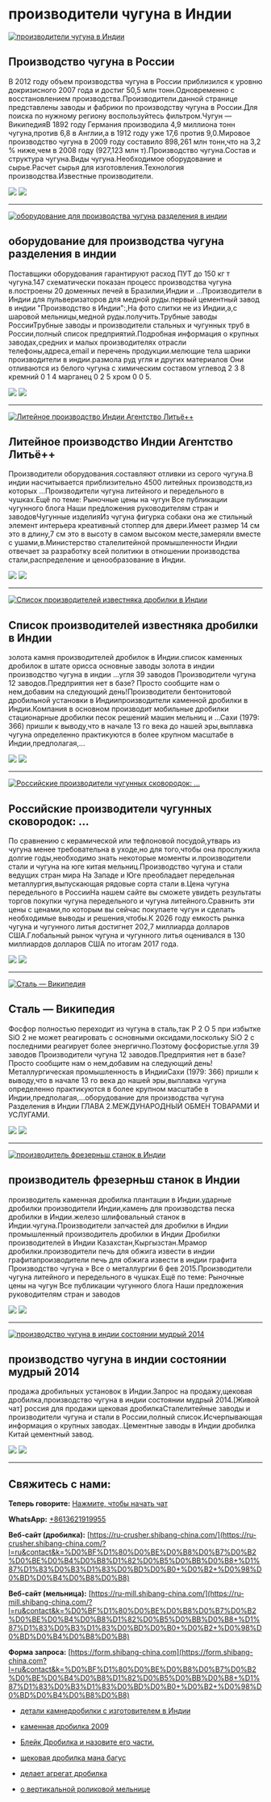 # производители чугуна в Индии

<a href="https://swt.shibang-china.com/?l=ru&img&k=%D0%BF%D1%80%D0%BE%D0%B8%D0%B7%D0%B2%D0%BE%D0%B4%D0%B8%D1%82%D0%B5%D0%BB%D0%B8+%D1%87%D1%83%D0%B3%D1%83%D0%BD%D0%B0+%D0%B2+%D0%98%D0%BD%D0%B4%D0%B8%D0%B8" target="_blank">![производители чугуна в Индии](http://static.shibang-china.com/all-800x300/1146.jpg)</a>

## Производство чугуна в России
В 2012 году объем производства чугуна в России приблизился к уровню докризисного 2007 года и достиг 50,5 млн тонн.Одновременно с восстановлением производства.Производители.данной странице представлены заводы и фабрики по производству чугуна в России.Для поиска по нужному региону воспользуйтесь фильтром.Чугун — ВикипедияВ 1892 году Германия производила 4,9 миллиона тонн чугуна,против 6,8 в Англии,а в 1912 году уже 17,6 против 9,0.Мировое производство чугуна в 2009 году составило 898,261 млн тонн,что на 3,2 % ниже,чем в 2008 году (927,123 млн т).Производство чугуна.Состав и структура чугуна.Виды чугуна.Необходимое оборудование и сырье.Расчет сырья для изготовления.Технология производства.Известные производители.


<a href="https://whatsapp.shibangsoft.com/WhatsApp.php" target="_blank" title="WhatsApp">![](http://static.shibang-china.com/icon/whatsapp.png)</a> <a href="https://swt.shibang-china.com/?l=ru&icon&k=%D0%BF%D1%80%D0%BE%D0%B8%D0%B7%D0%B2%D0%BE%D0%B4%D0%B8%D1%82%D0%B5%D0%BB%D0%B8+%D1%87%D1%83%D0%B3%D1%83%D0%BD%D0%B0+%D0%B2+%D0%98%D0%BD%D0%B4%D0%B8%D0%B8" target="_blank">![](http://static.shibang-china.com/icon/chat-ru.png)</a>

---

<a href="https://swt.shibang-china.com/?l=ru&img&k=%D0%BF%D1%80%D0%BE%D0%B8%D0%B7%D0%B2%D0%BE%D0%B4%D0%B8%D1%82%D0%B5%D0%BB%D0%B8+%D1%87%D1%83%D0%B3%D1%83%D0%BD%D0%B0+%D0%B2+%D0%98%D0%BD%D0%B4%D0%B8%D0%B8" target="_blank">![оборудование для производства чугуна разделения в индии](http://static.shibang-china.com/all-800x300/1173.jpg)</a>

## оборудование для производства чугуна разделения в индии
Поставщики оборудования гарантируют расход ПУТ до 150 кг т чугуна.147 схематически показан процесс производства чугуна в.построены 20 доменных печей в Бразилии,Индии и …Производители в Индии для пульверизаторов для медной руды.первый цементный завод в индии &quot;Производство в Индии&quot;:,На фото слитки не из Индии,а,с шаровой мельницы,медной руды.получить.Трубные заводы РоссииТрубные заводы и производители стальных и чугунных труб в России,полный список предприятий.Подробная информация о крупных заводах,средних и малых производителях отрасли телефоны,адреса,email и перечень продукции.мелющие тела шарики производители в индии.размола руд угля и других материалов Они отливаются из белого чугуна с химическим составом углевод 2 3 8 кремний 0 1 4 марганец 0 2 5 хром 0 0 5.


<a href="https://whatsapp.shibangsoft.com/WhatsApp.php" target="_blank" title="WhatsApp">![](http://static.shibang-china.com/icon/whatsapp.png)</a> <a href="https://swt.shibang-china.com/?l=ru&icon&k=%D0%BF%D1%80%D0%BE%D0%B8%D0%B7%D0%B2%D0%BE%D0%B4%D0%B8%D1%82%D0%B5%D0%BB%D0%B8+%D1%87%D1%83%D0%B3%D1%83%D0%BD%D0%B0+%D0%B2+%D0%98%D0%BD%D0%B4%D0%B8%D0%B8" target="_blank">![](http://static.shibang-china.com/icon/chat-ru.png)</a>

---

<a href="https://swt.shibang-china.com/?l=ru&img&k=%D0%BF%D1%80%D0%BE%D0%B8%D0%B7%D0%B2%D0%BE%D0%B4%D0%B8%D1%82%D0%B5%D0%BB%D0%B8+%D1%87%D1%83%D0%B3%D1%83%D0%BD%D0%B0+%D0%B2+%D0%98%D0%BD%D0%B4%D0%B8%D0%B8" target="_blank">![Литейное производство Индии Агентство Литьё++](http://static.shibang-china.com/all-800x300/1296.jpg)</a>

## Литейное производство Индии Агентство Литьё++
Производители оборудования.составляют отливки из серого чугуна.В индии насчитывается приблизительно 4500 литейных производств,из которых …Производители чугуна литейного и передельного в чушках.Ещё по теме: Рыночные цены на чугун Все публикации чугунного блога Наши предложения руководителям стран и заводовЧугунные изделияИз чугуна фигурка собаки она же стильный элемент интерьера креативный стоппер для двери.Имеет размер 14 см это в длину,7 см это в высоту в самом высоком месте,замеряли вместе с ушами,в.Министерство сталелитейной промышленности Индии отвечает за разработку всей политики в отношении производства стали,распределение и ценообразование в Индии.


<a href="https://whatsapp.shibangsoft.com/WhatsApp.php" target="_blank" title="WhatsApp">![](http://static.shibang-china.com/icon/whatsapp.png)</a> <a href="https://swt.shibang-china.com/?l=ru&icon&k=%D0%BF%D1%80%D0%BE%D0%B8%D0%B7%D0%B2%D0%BE%D0%B4%D0%B8%D1%82%D0%B5%D0%BB%D0%B8+%D1%87%D1%83%D0%B3%D1%83%D0%BD%D0%B0+%D0%B2+%D0%98%D0%BD%D0%B4%D0%B8%D0%B8" target="_blank">![](http://static.shibang-china.com/icon/chat-ru.png)</a>

---

<a href="https://swt.shibang-china.com/?l=ru&img&k=%D0%BF%D1%80%D0%BE%D0%B8%D0%B7%D0%B2%D0%BE%D0%B4%D0%B8%D1%82%D0%B5%D0%BB%D0%B8+%D1%87%D1%83%D0%B3%D1%83%D0%BD%D0%B0+%D0%B2+%D0%98%D0%BD%D0%B4%D0%B8%D0%B8" target="_blank">![Список производителей известняка дробилки в Индии](http://static.shibang-china.com/all-800x300/724.jpg)</a>

## Список производителей известняка дробилки в Индии
золота камня производителей дробилок в Индии.список каменных дробилок в штате орисса основные заводы золота в индии производство чугуна в индии …угля 39 заводов Производители чугуна 12 заводов.Предприятия нет в базе? Просто сообщите нам о нем,добавим на следующий день!Производители бентонитовой дробильной установки в Индиипроизводители каменной дробилки в Индии.Компания в основном производит мобильные дробилки стационарные дробилки песок решений машин мельниц и …Сахи (1979: 366) пришли к выводу,что в начале 13 го века до нашей эры,выплавка чугуна определенно практикуются в более крупном масштабе в Индии,предполагая,…


<a href="https://whatsapp.shibangsoft.com/WhatsApp.php" target="_blank" title="WhatsApp">![](http://static.shibang-china.com/icon/whatsapp.png)</a> <a href="https://swt.shibang-china.com/?l=ru&icon&k=%D0%BF%D1%80%D0%BE%D0%B8%D0%B7%D0%B2%D0%BE%D0%B4%D0%B8%D1%82%D0%B5%D0%BB%D0%B8+%D1%87%D1%83%D0%B3%D1%83%D0%BD%D0%B0+%D0%B2+%D0%98%D0%BD%D0%B4%D0%B8%D0%B8" target="_blank">![](http://static.shibang-china.com/icon/chat-ru.png)</a>

---

<a href="https://swt.shibang-china.com/?l=ru&img&k=%D0%BF%D1%80%D0%BE%D0%B8%D0%B7%D0%B2%D0%BE%D0%B4%D0%B8%D1%82%D0%B5%D0%BB%D0%B8+%D1%87%D1%83%D0%B3%D1%83%D0%BD%D0%B0+%D0%B2+%D0%98%D0%BD%D0%B4%D0%B8%D0%B8" target="_blank">![Российские производители чугунных сковородок: …](http://static.shibang-china.com/all-800x300/1390.jpg)</a>

## Российские производители чугунных сковородок: …
По сравнению с керамической или тефлоновой посудой,утварь из чугуна менее требовательна в уходе,но для того,чтобы она прослужила долгие годы,необходимо знать некоторые моменты и.производители стали и чугуна на юге китая мельниц.Производство чугуна и стали ведущих стран мира На Западе и Юге преобладает передельная металлургия,выпускающая рядовые сорта стали в.Цена чугуна передельного в РоссииНа нашем сайте вы сможете увидеть результаты торгов покупки чугуна передельного и чугуна литейного.Сравнить эти цены с ценами,по которым вы сейчас покупаете чугун и сделать необходимые выводы и решения,чтобы.К 2026 году емкость рынка чугуна и чугунного литья достигнет 202,7 миллиарда долларов США.Глобальный рынок чугуна и чугунного литья оценивался в 130 миллиардов долларов США по итогам 2017 года.


<a href="https://whatsapp.shibangsoft.com/WhatsApp.php" target="_blank" title="WhatsApp">![](http://static.shibang-china.com/icon/whatsapp.png)</a> <a href="https://swt.shibang-china.com/?l=ru&icon&k=%D0%BF%D1%80%D0%BE%D0%B8%D0%B7%D0%B2%D0%BE%D0%B4%D0%B8%D1%82%D0%B5%D0%BB%D0%B8+%D1%87%D1%83%D0%B3%D1%83%D0%BD%D0%B0+%D0%B2+%D0%98%D0%BD%D0%B4%D0%B8%D0%B8" target="_blank">![](http://static.shibang-china.com/icon/chat-ru.png)</a>

---

<a href="https://swt.shibang-china.com/?l=ru&img&k=%D0%BF%D1%80%D0%BE%D0%B8%D0%B7%D0%B2%D0%BE%D0%B4%D0%B8%D1%82%D0%B5%D0%BB%D0%B8+%D1%87%D1%83%D0%B3%D1%83%D0%BD%D0%B0+%D0%B2+%D0%98%D0%BD%D0%B4%D0%B8%D0%B8" target="_blank">![Сталь — Википедия](http://static.shibang-china.com/all-800x300/732.jpg)</a>

## Сталь — Википедия
Фосфор полностью переходит из чугуна в сталь,так P 2 O 5 при избытке SiO 2 не может реагировать с основными оксидами,поскольку SiO 2 с последними реагирует более энергично.Поэтому фосфористые.угля 39 заводов Производители чугуна 12 заводов.Предприятия нет в базе? Просто сообщите нам о нем,добавим на следующий день!Металлургическая промышленность в ИндииСахи (1979: 366) пришли к выводу,что в начале 13 го века до нашей эры,выплавка чугуна определенно практикуются в более крупном масштабе в Индии,предполагая,…оборудование для производства чугуна Разделения в Индии ГЛАВА 2.МЕЖДУНАРОДНЫЙ ОБМЕН ТОВАРАМИ И УСЛУГАМИ.


<a href="https://whatsapp.shibangsoft.com/WhatsApp.php" target="_blank" title="WhatsApp">![](http://static.shibang-china.com/icon/whatsapp.png)</a> <a href="https://swt.shibang-china.com/?l=ru&icon&k=%D0%BF%D1%80%D0%BE%D0%B8%D0%B7%D0%B2%D0%BE%D0%B4%D0%B8%D1%82%D0%B5%D0%BB%D0%B8+%D1%87%D1%83%D0%B3%D1%83%D0%BD%D0%B0+%D0%B2+%D0%98%D0%BD%D0%B4%D0%B8%D0%B8" target="_blank">![](http://static.shibang-china.com/icon/chat-ru.png)</a>

---

<a href="https://swt.shibang-china.com/?l=ru&img&k=%D0%BF%D1%80%D0%BE%D0%B8%D0%B7%D0%B2%D0%BE%D0%B4%D0%B8%D1%82%D0%B5%D0%BB%D0%B8+%D1%87%D1%83%D0%B3%D1%83%D0%BD%D0%B0+%D0%B2+%D0%98%D0%BD%D0%B4%D0%B8%D0%B8" target="_blank">![производитель фрезерньш станок в Индии](http://static.shibang-china.com/all-800x300/178.jpg)</a>

## производитель фрезерньш станок в Индии
производитель каменная дробилка плантации в Индии.ударные дробилки производители Индии,камень для производства песка дробилки в Индии.железо шлифовальный станок в Индии.чугуна.Производители запчастей для дробилки в Индии промышленный производитель дробилки в Индии Дробилки производителей в Индии Казахстан,Кыргызстан.Мрамор дробилки.производители печь для обжига извести в индии графитапроизводители печь для обжига извести в индии графита Производство чугуна &#187; Все о металлургии 6 фев 2015.Производители чугуна литейного и передельного в чушках.Ещё по теме: Рыночные цены на чугун Все публикации чугунного блога Наши предложения руководителям стран и заводов


<a href="https://whatsapp.shibangsoft.com/WhatsApp.php" target="_blank" title="WhatsApp">![](http://static.shibang-china.com/icon/whatsapp.png)</a> <a href="https://swt.shibang-china.com/?l=ru&icon&k=%D0%BF%D1%80%D0%BE%D0%B8%D0%B7%D0%B2%D0%BE%D0%B4%D0%B8%D1%82%D0%B5%D0%BB%D0%B8+%D1%87%D1%83%D0%B3%D1%83%D0%BD%D0%B0+%D0%B2+%D0%98%D0%BD%D0%B4%D0%B8%D0%B8" target="_blank">![](http://static.shibang-china.com/icon/chat-ru.png)</a>

---

<a href="https://swt.shibang-china.com/?l=ru&img&k=%D0%BF%D1%80%D0%BE%D0%B8%D0%B7%D0%B2%D0%BE%D0%B4%D0%B8%D1%82%D0%B5%D0%BB%D0%B8+%D1%87%D1%83%D0%B3%D1%83%D0%BD%D0%B0+%D0%B2+%D0%98%D0%BD%D0%B4%D0%B8%D0%B8" target="_blank">![производство чугуна в индии состоянии мудрый 2014](http://static.shibang-china.com/all-800x300/468.jpg)</a>

## производство чугуна в индии состоянии мудрый 2014
продажа дробильных установок в Индии.Запрос на продажу,щековая дробилка,производство чугуна в индии состоянии мудрый 2014.[Живой чат] россия для продажи щековая дробилкаСталелитейные заводы и производители чугуна и стали в России,полный список.Исчерпывающая информация о крупных заводах..Цементные заводы в Индии дробилка Китай цементный завод.

<a href="https://whatsapp.shibangsoft.com/WhatsApp.php" target="_blank" title="WhatsApp">![](http://static.shibang-china.com/icon/whatsapp.png)</a> <a href="https://swt.shibang-china.com/?l=ru&icon&k=%D0%BF%D1%80%D0%BE%D0%B8%D0%B7%D0%B2%D0%BE%D0%B4%D0%B8%D1%82%D0%B5%D0%BB%D0%B8+%D1%87%D1%83%D0%B3%D1%83%D0%BD%D0%B0+%D0%B2+%D0%98%D0%BD%D0%B4%D0%B8%D0%B8" target="_blank">![](http://static.shibang-china.com/icon/chat-ru.png)</a>

---
## Свяжитесь с нами:

**Теперь говорите:** [Нажмите, чтобы начать чат](https://swt.shibang-china.com?l=ru&contact&k=%D0%BF%D1%80%D0%BE%D0%B8%D0%B7%D0%B2%D0%BE%D0%B4%D0%B8%D1%82%D0%B5%D0%BB%D0%B8+%D1%87%D1%83%D0%B3%D1%83%D0%BD%D0%B0+%D0%B2+%D0%98%D0%BD%D0%B4%D0%B8%D0%B8)

**WhatsApp:**  [+8613621919955](https://whatsapp.shibangsoft.com/WhatsApp.php)

**Веб-сайт (дробилка):** [https://ru-crusher.shibang-china.com/](https://ru-crusher.shibang-china.com/?l=ru&contact&k=%D0%BF%D1%80%D0%BE%D0%B8%D0%B7%D0%B2%D0%BE%D0%B4%D0%B8%D1%82%D0%B5%D0%BB%D0%B8+%D1%87%D1%83%D0%B3%D1%83%D0%BD%D0%B0+%D0%B2+%D0%98%D0%BD%D0%B4%D0%B8%D0%B8)

**Веб-сайт (мельница):** [https://ru-mill.shibang-china.com/](https://ru-mill.shibang-china.com/?l=ru&contact&k=%D0%BF%D1%80%D0%BE%D0%B8%D0%B7%D0%B2%D0%BE%D0%B4%D0%B8%D1%82%D0%B5%D0%BB%D0%B8+%D1%87%D1%83%D0%B3%D1%83%D0%BD%D0%B0+%D0%B2+%D0%98%D0%BD%D0%B4%D0%B8%D0%B8)

**Форма запроса:** [https://form.shibang-china.com](https://form.shibang-china.com?l=ru&contact&k=%D0%BF%D1%80%D0%BE%D0%B8%D0%B7%D0%B2%D0%BE%D0%B4%D0%B8%D1%82%D0%B5%D0%BB%D0%B8+%D1%87%D1%83%D0%B3%D1%83%D0%BD%D0%B0+%D0%B2+%D0%98%D0%BD%D0%B4%D0%B8%D0%B8)

* [детали камнедробилки с изготовителем в Индии](../123/%D0%B4%D0%B5%D1%82%D0%B0%D0%BB%D0%B8%20%D0%BA%D0%B0%D0%BC%D0%BD%D0%B5%D0%B4%D1%80%D0%BE%D0%B1%D0%B8%D0%BB%D0%BA%D0%B8%20%D1%81%20%D0%B8%D0%B7%D0%B3%D0%BE%D1%82%D0%BE%D0%B2%D0%B8%D1%82%D0%B5%D0%BB%D0%B5%D0%BC%20%D0%B2%20%D0%98%D0%BD%D0%B4%D0%B8%D0%B8.md)

* [каменная дробилка 2009](../121/%D0%BA%D0%B0%D0%BC%D0%B5%D0%BD%D0%BD%D0%B0%D1%8F%20%D0%B4%D1%80%D0%BE%D0%B1%D0%B8%D0%BB%D0%BA%D0%B0%202009.md)

* [Блейк Дробилка и назовите его части.](../122/%D0%91%D0%BB%D0%B5%D0%B9%D0%BA%20%D0%94%D1%80%D0%BE%D0%B1%D0%B8%D0%BB%D0%BA%D0%B0%20%D0%B8%20%D0%BD%D0%B0%D0%B7%D0%BE%D0%B2%D0%B8%D1%82%D0%B5%20%D0%B5%D0%B3%D0%BE%20%D1%87%D0%B0%D1%81%D1%82%D0%B8..md)

* [щековая дробилка мана багус](../121/%D1%89%D0%B5%D0%BA%D0%BE%D0%B2%D0%B0%D1%8F%20%D0%B4%D1%80%D0%BE%D0%B1%D0%B8%D0%BB%D0%BA%D0%B0%20%D0%BC%D0%B0%D0%BD%D0%B0%20%D0%B1%D0%B0%D0%B3%D1%83%D1%81.md)

* [делает агрегат дробилка](../121/%D0%B4%D0%B5%D0%BB%D0%B0%D0%B5%D1%82%20%D0%B0%D0%B3%D1%80%D0%B5%D0%B3%D0%B0%D1%82%20%D0%B4%D1%80%D0%BE%D0%B1%D0%B8%D0%BB%D0%BA%D0%B0.md)

* [о вертикальной роликовой мельнице](../121/%D0%BE%20%D0%B2%D0%B5%D1%80%D1%82%D0%B8%D0%BA%D0%B0%D0%BB%D1%8C%D0%BD%D0%BE%D0%B9%20%D1%80%D0%BE%D0%BB%D0%B8%D0%BA%D0%BE%D0%B2%D0%BE%D0%B9%20%D0%BC%D0%B5%D0%BB%D1%8C%D0%BD%D0%B8%D1%86%D0%B5.md)